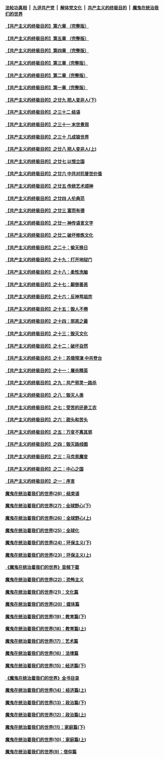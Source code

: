 

####  [法轮功真相](../../../../basic/blob/master/README.md?t=05031401) &nbsp;|&nbsp; [九评共产党](../../../../9ping.md/blob/master/README.md?t=05031401) &nbsp;|&nbsp; [解体党文化](../../../../jtdwh.md/blob/master/README.md?t=05031401)  &nbsp;|&nbsp; [共产主义的终极目的](../../../../gczydzjmd.md/blob/master/README.md?t=05031401) &nbsp;|&nbsp; [魔鬼在统治我们的世界](../../../../mgztzwmdsj.md/blob/master/README.md?t=05031401) 

#### [【共产主义的终极目的】第六章 （完整版）](../pages/nsc422/n11428913.md?t=05031401) 

#### [【共产主义的终极目的】第五章 （完整版）](../pages/nsc422/n11428912.md?t=05031401) 

#### [【共产主义的终极目的】第四章 （完整版）](../pages/nsc422/n11428907.md?t=05031401) 

#### [【共产主义的终极目的】第三章（完整版）](../pages/nsc422/n11428848.md?t=05031401) 

#### [【共产主义的终极目的】第二章（完整版）](../pages/nsc422/n11428831.md?t=05031401) 

#### [【共产主义的终极目的】第一章（完整版）](../pages/nsc422/n11417651.md?t=05031401) 

#### [【共产主义的终极目的】之廿九 把人变非人(下)](../pages/nsc422/n11344140.md?t=05031401) 

#### [【共产主义的终极目的】之三十二 结语](../pages/nsc422/n11360535.md?t=05031401) 

#### [【共产主义的终极目的】之三十一 末世景观](../pages/nsc422/n11351129.md?t=05031401) 

#### [【共产主义的终极目的】之三十 几成狼世界](../pages/nsc422/n11348280.md?t=05031401) 

#### [【共产主义的终极目的】之廿八 把人变非人(上)](../pages/nsc422/n11340492.md?t=05031401) 

#### [【共产主义的终极目的】之廿七 以恨立国](../pages/nsc422/n11336944.md?t=05031401) 

#### [【共产主义的终极目的】之廿六 中共对抗普世价值](../pages/nsc422/n11324785.md?t=05031401) 

#### [【共产主义的终极目的】之廿五 传统艺术颂神](../pages/nsc422/n11296396.md?t=05031401) 

#### [【共产主义的终极目的】之廿四 人伦典范](../pages/nsc422/n11296397.md?t=05031401) 

#### [【共产主义的终极目的】之廿三 富而有德](../pages/nsc422/n11283598.md?t=05031401) 

#### [【共产主义的终极目的】之廿一 神传语言文字](../pages/nsc422/n11263265.md?t=05031401) 

#### [【共产主义的终极目的】之廿二 破坏修炼文化](../pages/nsc422/n11245728.md?t=05031401) 

#### [【共产主义的终极目的】之二十：偷天换日](../pages/nsc422/n11238846.md?t=05031401) 

#### [【共产主义的终极目的】之十九：打开地狱门](../pages/nsc422/n11206376.md?t=05031401) 

#### [【共产主义的终极目的】之十八：柔性洗脑](../pages/nsc422/n11199994.md?t=05031401) 

#### [【共产主义的终极目的】之十七：颠倒善恶](../pages/nsc422/n11179782.md?t=05031401) 

#### [【共产主义的终极目的】之十六：反神骂祖宗](../pages/nsc422/n11166798.md?t=05031401) 

#### [【共产主义的终极目的】之十五：毁人不倦](../pages/nsc422/n11166792.md?t=05031401) 

#### [【共产主义的终极目的】之十四：邪恶之最](../pages/nsc422/n11150249.md?t=05031401) 

#### [【共产主义的终极目的】之十三：毁灭文化](../pages/nsc422/n11135227.md?t=05031401) 

#### [【共产主义的终极目的】之十二：破坏自然](../pages/nsc422/n11135214.md?t=05031401) 

#### [【共产主义的终极目的】之十：苏俄预演 中共登台](../pages/nsc422/n11118424.md?t=05031401) 

#### [【共产主义的终极目的】之十一：屠杀精英](../pages/nsc422/n11118442.md?t=05031401) 

#### [【共产主义的终极目的】之九：共产邪灵一路杀](../pages/nsc422/n11114139.md?t=05031401) 

#### [【共产主义的终极目的】之八：毁灭人类](../pages/nsc422/n11108503.md?t=05031401) 

#### [【共产主义的终极目的】之七：受苦的还是工农](../pages/nsc422/n11101809.md?t=05031401) 

#### [【共产主义的终极目的】之六：甜头和苦头](../pages/nsc422/n11096971.md?t=05031401) 

#### [【共产主义的终极目的】之五：万变不离其邪](../pages/nsc422/n11091285.md?t=05031401) 

#### [【共产主义的终极目的】之四：毁灭路线图](../pages/nsc422/n11086284.md?t=05031401) 

#### [【共产主义的终极目的】之三：马克思魔变](../pages/nsc422/n11061941.md?t=05031401) 

#### [【共产主义的终极目的】之二：中心之国](../pages/nsc422/n11047728.md?t=05031401) 

#### [【共产主义的终极目的】之一：序言](../pages/nsc422/n11086077.md?t=05031401) 

#### [魔鬼在统治着我们的世界(28)：结束语](../pages/nsc422/n10936246.md?t=05031401) 

#### [魔鬼在统治着我们的世界(27)：全球野心(下)](../pages/nsc422/n10928319.md?t=05031401) 

#### [魔鬼在统治着我们的世界(26)：全球野心(上)](../pages/nsc422/n10900318.md?t=05031401) 

#### [魔鬼在统治着我们的世界(25)：全球化](../pages/nsc422/n10788205.md?t=05031401) 

#### [魔鬼在统治着我们的世界(24)：环保主义(下)](../pages/nsc422/n10695307.md?t=05031401) 

#### [魔鬼在统治着我们的世界(23)：环保主义(上)](../pages/nsc422/n10688613.md?t=05031401) 

#### [《魔鬼在统治着我们的世界》音频下载](../pages/nsc422/n10635553.md?t=05031401) 

#### [魔鬼在统治着我们的世界(22)：恐怖主义](../pages/nsc422/n10614727.md?t=05031401) 

#### [魔鬼在统治着我们的世界(21)：文化篇](../pages/nsc422/n10597706.md?t=05031401) 

#### [魔鬼在统治着我们的世界(20)：媒体篇](../pages/nsc422/n10586579.md?t=05031401) 

#### [魔鬼在统治着我们的世界(19)：教育篇(下)](../pages/nsc422/n10564808.md?t=05031401) 

#### [魔鬼在统治着我们的世界(18)：教育篇(上)](../pages/nsc422/n10526970.md?t=05031401) 

#### [魔鬼在统治着我们的世界(17)：艺术篇](../pages/nsc422/n10499093.md?t=05031401) 

#### [魔鬼在统治着我们的世界(16)：法律篇](../pages/nsc422/n10485969.md?t=05031401) 

#### [魔鬼在统治着我们的世界(15)：经济篇(下)](../pages/nsc422/n10469975.md?t=05031401) 

#### [《魔鬼在统治着我们的世界》全书目录](../pages/nsc422/n10464261.md?t=05031401) 

#### [魔鬼在统治着我们的世界(14)：经济篇(上)](../pages/nsc422/n10457370.md?t=05031401) 

#### [魔鬼在统治着我们的世界(13)：政治篇(下)](../pages/nsc422/n10448270.md?t=05031401) 

#### [魔鬼在统治着我们的世界(12)：政治篇(上)](../pages/nsc422/n10444576.md?t=05031401) 

#### [魔鬼在统治着我们的世界(11)：家庭篇(下)](../pages/nsc422/n10440961.md?t=05031401) 

#### [魔鬼在统治着我们的世界(10)：家庭篇(上)](../pages/nsc422/n10435448.md?t=05031401) 

#### [魔鬼在统治着我们的世界(9)：信仰篇](../pages/nsc422/n10432159.md?t=05031401) 

